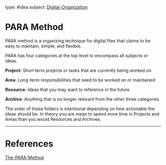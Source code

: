 type: #idea
subject: [Digital-Organization](Digital-Organization.md)

# PARA Method

PARA method is a organizing technique for digital files that claims to be easy to maintain, simple, and flexible.

PARA has four categories at the top level to encompass all subjects or ideas.

**Project:** Short term projects or tasks that are currently being worked on

**Area:** Long-term responsibilities that need to be worked on or maintained

**Resource:** Ideas that you may want to reference in the future

**Archive:** Anything that is no longer relevant from the other three categories

The order of these folders is intentional depending on how actionable the ideas should be. In theory you are mean to spend more time in Projects and Areas than you would Resources and Archives.

---
# References
[The-PARA-Method](The-PARA-Method.md)
